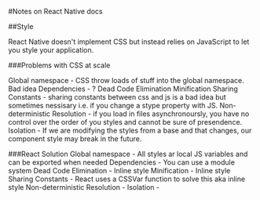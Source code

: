 #Notes on React Native docs

##Style

React Native doesn't implement CSS but instead relies on JavaScript to let you style your application.

###Problems with CSS at scale

Global namespace - CSS throw loads of stuff into the global namespace. Bad idea
Dependencies - ?
Dead Code Elimination
Minification
Sharing Constants - sharing constants between css and js is a bad idea but sometimes nessisary i.e. if you change a stype property with JS.
Non-deterministic Resolution - if you load in files asynchronoursly, you have no control over the order of you styles and cannot be sure of presendence. 
Isolation - If we are modifying the styles from a base and that changes, our component style may break in the future.

###React Solution
Global namespace -  All styles ar local JS variables and can be exported when needed
Dependencies -  You can use a module system
Dead Code Elimination -  Inline style
Minification - Inline style
Sharing Constants - React uses a CSSVar function to solve this aka inline style
Non-deterministic Resolution - 
Isolation - 


